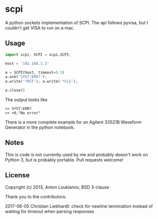 scpi
====

A python sockets implementation of SCPI. The api follows pyvisa, but I couldn't get VISA to run 
on a mac.

## Usage

```python
import scpi; SCPI = scpi.SCPI;

host = '192.168.1.3'

a = SCPI(host, timeout=0.5)
a.ask('SYST:ERR?');
a.write('*RST'); a.write('*CLS');

a.close()
```

The output looks like

```
>> SYST:ERR? 
<< +0,"No error" 
```

There is a more complete example for an Agilent 33521B Waveform Generator in the python notebook.

## Notes

This is code is not currently used by me and probably doesn't work on Python 3,
but is probably portable. Pull requests welcome!


## License

Copyright (c) 2013, Anton Loukianov, BSD 3-clause

Thank you to the contributors:

2017-06-05 Christian Liebhardt: check for newline termination instead of waiting for
timeout when parsing responses

